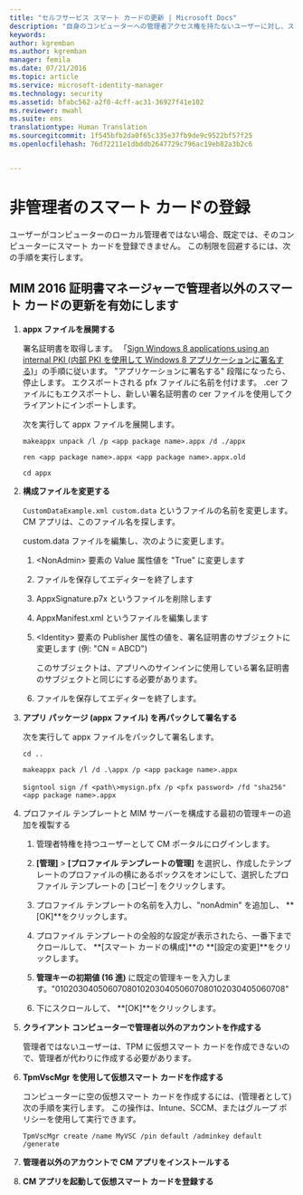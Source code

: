 ```yaml
---
title: "セルフサービス スマート カードの更新 | Microsoft Docs"
description: "自身のコンピューターへの管理者アクセス権を持たないユーザーに対し、スマート カードを登録して証明書マネージャーを使用できるようにする方法について説明します。"
keywords: 
author: kgremban
ms.author: kgremban
manager: femila
ms.date: 07/21/2016
ms.topic: article
ms.service: microsoft-identity-manager
ms.technology: security
ms.assetid: bfabc562-a2f0-4cff-ac31-36927f41e102
ms.reviewer: mwahl
ms.suite: ems
translationtype: Human Translation
ms.sourcegitcommit: 1f545bfb2da0f65c335e37fb9de9c9522bf57f25
ms.openlocfilehash: 76d72211e1dbddb2647729c796ac19eb82a3b2c6


---
```


# <a name="enroll-smart-cards-for-nonadministrators"></a>非管理者のスマート カードの登録
ユーザーがコンピューターのローカル管理者ではない場合、既定では、そのコンピューターにスマート カードを登録できません。 この制限を回避するには、次の手順を実行します。

## <a name="enabling-smart-card-renewal-for-nonadmins-in-mim-2016-certificate-manager"></a>MIM 2016 証明書マネージャーで管理者以外のスマート カードの更新を有効にします

1.  **appx ファイルを展開する**

    署名証明書を取得します。 「[Sign Windows 8 applications using an internal PKI (内部 PKI を使用して Windows 8 アプリケーションに署名する)](http://blogs.technet.com/b/deploymentguys/archive/2013/06/14/signing-windows-8-applications-using-an-internal-pki.aspx)」の手順に従います。 "アプリケーションに署名する" 段階になったら、停止します。 エクスポートされる pfx ファイルに名前を付けます。 .cer ファイルにもエクスポートし、新しい署名証明書の cer ファイルを使用してクライアントにインポートします。

    次を実行して appx ファイルを展開します。

    `makeappx unpack /l /p <app package name>.appx /d ./appx`

    `ren <app package name>.appx <app package name>.appx.old`

    `cd appx`

2.  **構成ファイルを変更する**

    `CustomDataExample.xml custom.data` というファイルの名前を変更します。 CM アプリは、このファイル名を探します。

    custom.data ファイルを編集し、次のように変更します。

    1.  &lt;NonAdmin&gt; 要素の Value 属性値を "True" に変更します

    2.  ファイルを保存してエディターを終了します

    3.  AppxSignature.p7x というファイルを削除します

    4.  AppxManifest.xml というファイルを編集します

    5.  &lt;Identity&gt; 要素の Publisher 属性の値を、署名証明書のサブジェクトに変更します (例: "CN = ABCD")

        このサブジェクトは、アプリへのサインインに使用している署名証明書のサブジェクトと同じにする必要があります。

    6.  ファイルを保存してエディターを終了します。

3.  **アプリ パッケージ (appx ファイル) を再パックして署名する**

    次を実行して appx ファイルをパックして署名します。

    `cd ..`

    `makeappx pack /l /d .\appx /p <app package name>.appx`

    s`igntool sign /f <path\>mysign.pfx /p <pfx password> /fd "sha256" <app package name>.appx`

4.  プロファイル テンプレートと MIM サーバーを構成する最初の管理キーの追加を複製する

    1.  管理者特権を持つユーザーとして CM ポータルにログインします。

    2.  **[管理]** &gt; **[プロファイル テンプレートの管理]** を選択し、作成したテンプレートのプロファイルの横にあるボックスをオンにして、選択したプロファイル テンプレートの [コピー] をクリックします。

    3.  プロファイル テンプレートの名前を入力し、"nonAdmin" を追加し、 **[OK]**をクリックします。

    4.  プロファイル テンプレートの全般的な設定が表示されたら、一番下までクロールして、 **[スマート カードの構成]**の **[設定の変更]**をクリックします。

    5.  **管理キーの初期値 (16 進)** に既定の管理キーを入力します。"010203040506070801020304050607080102030405060708"

    6.  下にスクロールして、 **[OK]**をクリックします。

5.  **クライアント コンピューターで管理者以外のアカウントを作成する**

    管理者ではないユーザーは、TPM に仮想スマート カードを作成できないので、管理者が代わりに作成する必要があります。

6.  **TpmVscMgr を使用して仮想スマート カードを作成する**

    コンピューターに空の仮想スマート カードを作成するには、(管理者として) 次の手順を実行します。 この操作は、Intune、SCCM、またはグループ ポリシーを使用して実行できます。

    `TpmVscMgr create /name MyVSC /pin default /adminkey default /generate`

7.  **管理者以外のアカウントで CM アプリをインストールする**

8.  **CM アプリを起動して仮想スマート カードを登録する**



<!--HONumber=Nov16_HO2-->


